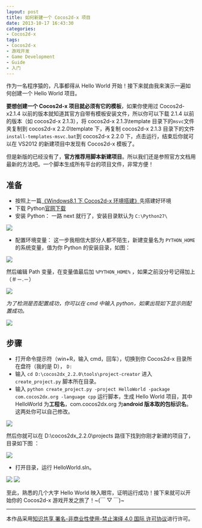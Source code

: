 ```yaml
---
layout: post
title: 如何新建一个 Cocos2d-x 项目
date: 2013-10-17 16:43:30
categories:
- Cocos2d-x
tags:
- Cocos2d-x
- 游戏开发
- Game Development
- Guide
- 入门
---
```


作为一名程序猿的，凡事都得从 Hello World 开始！接下来就由我来演示一遍如何创建一个 Hello World 项目。

**要想创建一个 Cocos2d-x 项目就必须有它的模板**，如果你使用过 Cocos2d-x2.1.4 以前的版本就知道其官方自带有模板安装文件，所以你可以下载 2.1.4 以前的版本（如 cocos2d-x 2.1.3），将 cocos2d-x 2.1.3\template 目录下的`msvc`文件夹复制到 cocos2d-x 2.2.0\template 下，再复制 cocos2d-x 2.1.3 目录下的文件`install-templates-msvc.bat`到 cocos2d-x 2.2.0 下，点击运行，结束后你就可以在 VS2012 的新建项目中发现有 Cocos2d-x 模板了。

但是新版的已经没有了，**官方推荐用脚本新建项目**。所以我们还是参照官方文档用最新的方法吧。一个脚本生成所有平台的项目文件，非常方便！

## **准备**

- 按照上一篇[《Windows8.1 下 Cocos2d-x 环境搭建》](http://www.geekplux.com/2013/10/16/Windows8.1下Cocos2d-x环境搭建/)先搭建好环境
- 下载 Python[官网下载](http://www.python.org/download/)
- 安装 Python：
  一路 next 就行了，安装目录默认为 `C:\Python27\`

![](https://geekpluxblog.oss-cn-hongkong.aliyuncs.com/cocos2dx/20131017155948.jpg)

<!-- more -->

- 配置环境变量：
  这一步我相信大部分人都不陌生，新建变量名为 `PYTHON_HOME` 的系统变量，值为你 Python 的安装目录，如图：

![](https://geekpluxblog.oss-cn-hongkong.aliyuncs.com/cocos2dx/20131017160806.jpg)

然后编辑 Path 变量，在变量值最后加 `%PYTHON_HOME%` ，如果之前没分号记得加上（＃－.－）

![](https://geekpluxblog.oss-cn-hongkong.aliyuncs.com/cocos2dx/20131017161151.jpg)

_为了检测是否配置成功，你可以在 cmd 中输入 python，如果出现如下显示则配置成功。_

![](https://geekpluxblog.oss-cn-hongkong.aliyuncs.com/cocos2dx/20131017161225.jpg)

## **步骤**

- 打开命令提示符（win+R，输入 cmd，回车），切换到你 Cocos2d-x 目录所在盘符（我的是 D）， `D:`
- 输入 `cd D:\cocos2dx_2.2.0\tools\project-creator` 进入 `create_project.py` 脚本所在目录。
- 输入 `python create_project.py -project HelloWorld -package com.cocos2dx.org -language cpp` 运行脚本，生成 Hello World 项目，其中 HelloWorld 为**工程名**，com.cocos2dx.org 为**android 版本取的包标识名**。这两处你可以自己修改。

![](https://geekpluxblog.oss-cn-hongkong.aliyuncs.com/cocos2dx/20131017161406.jpg)

然后你就可以在 D:\cocos2dx_2.2.0\projects 路径下找到你刚才新建的项目了，目录如下图 ：

![](https://geekpluxblog.oss-cn-hongkong.aliyuncs.com/cocos2dx/20131017161456.jpg)

- 打开目录，运行 HelloWorld.sln。

![](https://geekpluxblog.oss-cn-hongkong.aliyuncs.com/cocos2dx/20131017161637.jpg)
![](https://geekpluxblog.oss-cn-hongkong.aliyuncs.com/cocos2dx/20131017161912.jpg)

至此，熟悉的几个大字 Hello World 映入眼帘，证明运行成功！接下来就可以开始你的 Cocos2d-x 游戏开发之旅了！~(￣ ▽ ￣)~

---

本作品采用[知识共享 署名-非商业性使用-禁止演绎 4.0 国际 许可协议](http://creativecommons.org/licenses/by-nc-nd/4.0/)进行许可。
